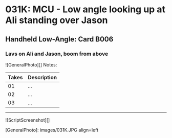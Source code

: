 # 031K: MCU - Low angle looking up at Ali standing over Jason

## Handheld Low-Angle: Card B006

### Lavs on Ali and Jason, boom from above

![GeneralPhoto][]
Notes: 

| Takes | Description |
|:---|:----|
| 01 | ... |
| 02 | ... |
| 03 | ... |

----

![ScriptScreenshot][]


[GeneralPhoto]:  images/031K.JPG align=left
